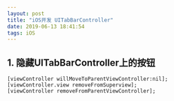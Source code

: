 ```yaml
---
layout: post
title: "iOS开发 UITabBarController"
date: 2019-06-13 18:41:54
tags: iOS
---
```

## 1. 隐藏UITabBarController上的按钮
```
[viewController willMoveToParentViewController:nil];
[viewController.view removeFromSuperview];
[viewController removeFromParentViewController];
```


